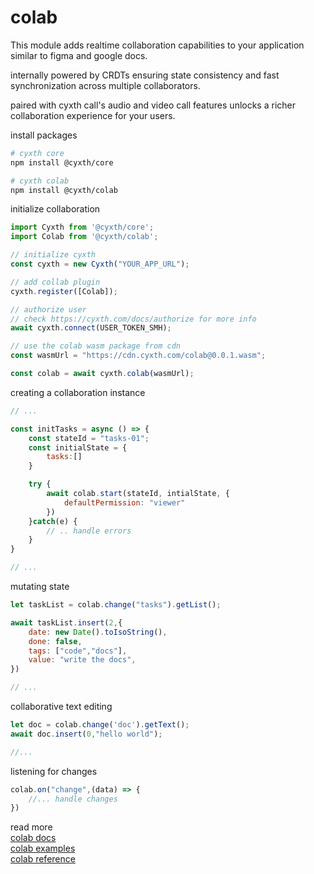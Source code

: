 # colab

This module adds realtime collaboration capabilities to your application similar to figma and google docs.

internally powered by CRDTs ensuring state consistency and fast synchronization across multiple collaborators.

paired with cyxth call's  audio and video call features unlocks a richer collaboration experience for your users.

install packages

```sh
# cyxth core
npm install @cyxth/core

# cyxth colab
npm install @cyxth/colab
```

initialize collaboration

```js
import Cyxth from '@cyxth/core';
import Colab from '@cyxth/colab';

// initialize cyxth
const cyxth = new Cyxth("YOUR_APP_URL");

// add collab plugin
cyxth.register([Colab]);

// authorize user
// check https://cyxth.com/docs/authorize for more info
await cyxth.connect(USER_TOKEN_SMH);

// use the colab wasm package from cdn
const wasmUrl = "https://cdn.cyxth.com/colab@0.0.1.wasm";

const colab = await cyxth.colab(wasmUrl);
```

creating a collaboration instance

```js
// ...

const initTasks = async () => {
    const stateId = "tasks-01";
    const initialState = {
        tasks:[]
    }

    try {
        await colab.start(stateId, intialState, {
            defaultPermission: "viewer"
        })
    }catch(e) {
        // .. handle errors
    }
}

// ...
```

mutating state

```js
let taskList = colab.change("tasks").getList();

await taskList.insert(2,{
    date: new Date().toIsoString(),
    done: false,
    tags: ["code","docs"],
    value: "write the docs",
})

// ...
```

collaborative text editing

```js
let doc = colab.change('doc').getText();
await doc.insert(0,"hello world");

//...
```

listening for changes

```js
colab.on("change",(data) => {
    //... handle changes
})
```

read more  
[colab docs](https://cyxth.com/docs/collaboration)  
[colab examples](https://cyxth.com/docs/demos?filter=colab)  
[colab reference](https://cyxth.com/docs/reference/classes/colab.Colab)  
